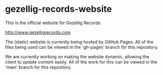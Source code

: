 # gezellig-records-website
This is the official website for Gezellig Records

http://www.gezelligrecords.com

The (static) website is currently being hosted by GitHub Pages. All of the files being used can be viewed in the 'gh-pages' branch for this repository.

We are currently working on making the website dynamic, allowing the client to update content easily.
All of the work for this can be viewed in the 'main' branch for this repository.
